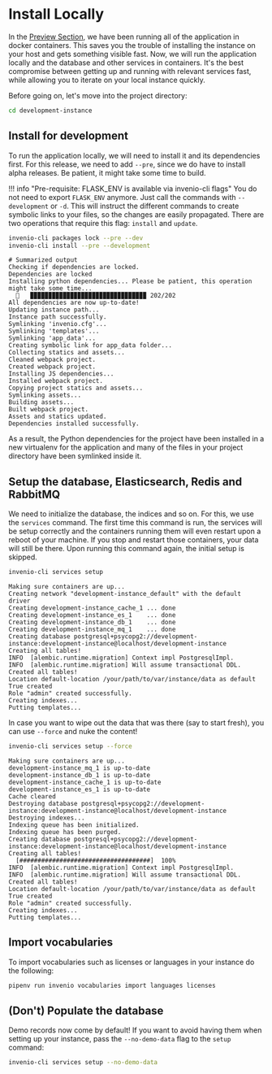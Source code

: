 # Install Locally

In the [Preview Section](../preview/index.md), we have been running all of the
application in docker containers. This saves you the trouble of installing the
instance on your host and gets something visible fast. Now, we will run the
application locally and the database and other services in containers. It's the
best compromise between getting up and running with relevant services fast, while
allowing you to iterate on your local instance quickly.

Before going on, let's move into the project directory:

``` bash
cd development-instance
```

## Install for development

To run the application locally, we will need to install it and its dependencies
first. For this release, we need to add `--pre`, since we do have to
install alpha releases. Be patient, it might take some time to build.

!!! info "Pre-requisite: FLASK_ENV is available via invenio-cli flags"
    You do not need to export `FLASK_ENV` anymore. Just call the commands with
    `--development` or `-d`. This will instruct the different commands to create
    symbolic links to your files, so the changes are easily propagated. There are
    two operations that require this flag: `install` and `update`.

``` bash
invenio-cli packages lock --pre --dev
invenio-cli install --pre --development
```

``` console
# Summarized output
Checking if dependencies are locked.
Dependencies are locked
Installing python dependencies... Please be patient, this operation might take some time...
  🐍   ▉▉▉▉▉▉▉▉▉▉▉▉▉▉▉▉▉▉▉▉▉▉▉▉▉▉▉▉▉▉▉▉ 202/202
All dependencies are now up-to-date!
Updating instance path...
Instance path successfully.
Symlinking 'invenio.cfg'...
Symlinking 'templates'...
Symlinking 'app_data'...
Creating symbolic link for app_data folder...
Collecting statics and assets...
Cleaned webpack project.
Created webpack project.
Installing JS dependencies...
Installed webpack project.
Copying project statics and assets...
Symlinking assets...
Building assets...
Built webpack project.
Assets and statics updated.
Dependencies installed successfully.
```

As a result, the Python dependencies for the project have been installed in
a new virtualenv for the application and many of the files in your project
directory have been symlinked inside it.

## Setup the database, Elasticsearch, Redis and RabbitMQ

We need to initialize the database, the indices and so on. For this, we use
the `services` command. The first time this command is run, the services will be
setup correctly and the containers running them will even restart upon a reboot
of your machine. If you stop and restart those containers, your data will still
be there. Upon running this command again, the initial setup is skipped.

``` bash
invenio-cli services setup
```

``` console
Making sure containers are up...
Creating network "development-instance_default" with the default driver
Creating development-instance_cache_1 ... done
Creating development-instance_es_1    ... done
Creating development-instance_db_1    ... done
Creating development-instance_mq_1    ... done
Creating database postgresql+psycopg2://development-instance:development-instance@localhost/development-instance
Creating all tables!
INFO  [alembic.runtime.migration] Context impl PostgresqlImpl.
INFO  [alembic.runtime.migration] Will assume transactional DDL.
Created all tables!
Location default-location /your/path/to/var/instance/data as default True created
Role "admin" created successfully.
Creating indexes...
Putting templates...
```

In case you want to wipe out the data that was there (say to start fresh),
you can use `--force` and nuke the content!

``` bash
invenio-cli services setup --force
```

``` console
Making sure containers are up...
development-instance_mq_1 is up-to-date
development-instance_db_1 is up-to-date
development-instance_cache_1 is up-to-date
development-instance_es_1 is up-to-date
Cache cleared
Destroying database postgresql+psycopg2://development-instance:development-instance@localhost/development-instance
Destroying indexes...
Indexing queue has been initialized.
Indexing queue has been purged.
Creating database postgresql+psycopg2://development-instance:development-instance@localhost/development-instance
Creating all tables!
  [####################################]  100%
INFO  [alembic.runtime.migration] Context impl PostgresqlImpl.
INFO  [alembic.runtime.migration] Will assume transactional DDL.
Created all tables!
Location default-location /your/path/to/var/instance/data as default True created
Role "admin" created successfully.
Creating indexes...
Putting templates...
```

## Import vocabularies

To import vocabularies such as licenses or languages in your instance do the following:

```bash
pipenv run invenio vocabularies import languages licenses
```

## (Don't) Populate the database

Demo records now come by default! If you want to avoid having them when setting up your instance, pass the `--no-demo-data` flag to the `setup` command:

```bash
invenio-cli services setup --no-demo-data
```
